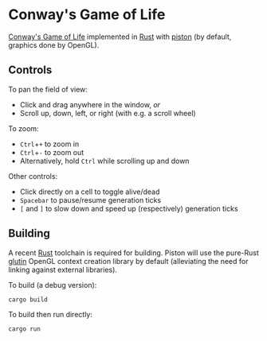 # Conway's Game of Life

[Conway's Game of Life](https://en.wikipedia.org/wiki/Conway_game) implemented in [Rust](https://www.rust-lang.org/) with [piston](http://www.piston.rs/) (by default, graphics done by OpenGL).

## Controls

To pan the field of view:

* Click and drag anywhere in the window, *or*
* Scroll up, down, left, or right (with e.g. a scroll wheel)

To zoom:

* `Ctrl`+`+` to zoom in
* `Ctrl`+`-` to zoom out
* Alternatively, hold `Ctrl` while scrolling up and down

Other controls:

* Click directly on a cell to toggle alive/dead
* `Spacebar` to pause/resume generation ticks
* `[` and `]` to slow down and speed up (respectively) generation ticks

## Building

A recent [Rust](https://www.rust-lang.org/) toolchain is required for building. Piston will use the pure-Rust [glutin](https://github.com/tomaka/glutin) OpenGL context creation library by default (alleviating the need for linking against external libraries).

To build (a debug version):

    cargo build

To build then run directly:

    cargo run
